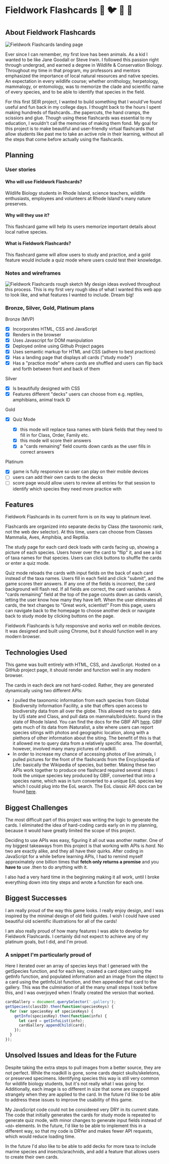 # Fieldwork Flashcards :bear: :bird: :frog: :snake:

## About Fieldwork Flashcards

![Fieldwork Flashcards landing page](https://i.imgur.com/0CUAdce.png)

Ever since I can remember, my first love has been animals. As a kid I wanted to be like Jane Goodall or Steve Irwin. I followed this passion right through undergrad, and earned a degree in Wildlife & Conservation Biology. Throughout my time in that program, my professors and mentors emphasized the importance of local natural resources and native species. An expectation in every wildlife course; whether ornithology, herpetology, mammalogy, or entomology, was to memorize the clade and scientific name of every species, and to be able to identify that species in the field.

For this first SEIR project, I wanted to build something that I would've found useful and fun back in my college days. I thought back to the hours I spent making hundreds of flashcards...the papercuts, the hand cramps, the scissiors and glue. Though using these flashcards was essential to my education, I wouldn't call the memories of making them fond. My goal for this project is to make beautiful and user-friendly virtual flashcards that allow students like past me to take an active role in their learning, without all the steps that come before actually using the flashcards.

## Planning

### User stories

#### Who will use Fieldwork Flashcards?

Wildlife Biology students in Rhode Island, science teachers, wildlife enthusiasts, employees and volunteers at Rhode Island's many nature preserves.

#### Why will they use it?

This flashcard game will help its users memorize important details about local native species.

#### What is Fieldwork Flashcards?

This flashcard game will allow users to study and practice, and a gold feature would include a quiz mode where users could test their knowledge.

### Notes and wireframes

![Fieldwork Flashcards rough sketch](https://i.imgur.com/jyyQAAW.jpg)
My design ideas evolved throughout this process. This is my first very rough idea of what I wanted this web app to look like, and what features I wanted to include. Dream big!

### Bronze, Silver, Gold, Platinum plans

Bronze (MVP)

- [x] Incorporates HTML, CSS and JavaScript
- [x] Renders in the browser
- [x] Uses Javascript for DOM manipulation
- [x] Deployed online using Github Project pages
- [x] Uses semantic markup for HTML and CSS (adhere to best practices)
- [x] Has a landing page that displays all cards ("study mode")
- [x] Has a "practice mode" where cards are shuffled and users can flip back and forth between front and back of them

Silver

- [x] Is beautifully designed with CSS
- [x] Features different "decks" users can choose from e.g. reptiles, amphibians, animal track ID

Gold

- [x] Quiz Mode

  - [x] this mode will replace taxa names with blank fields that they need to fill in for Class, Order, Family etc.
  - [x] this mode will score their answers
  - [x] a "cards remaining" field counts down cards as the user fills in correct answers

Platinum

- [x] game is fully responsive so user can play on their mobile devices
- [ ] users can add their own cards to the decks
- [ ] score page would allow users to review all entries for that session to identify which species they need more practice with

## Features

Fieldwork Flashcards in its current form is on its way to platinum level. 

Flashcards are organized into separate decks by Class (the taxonomic rank, not the web dev selector). At this time, users can choose from Classes Mammalia, Aves, Amphibia, and Reptilia.

The study page for each card deck loads with cards facing up, showing a picture of each species. Users hover over the card to "flip" it, and see a list of taxa names for that species. Users can click buttons to shuffle the cards or enter a quiz mode.

Quiz mode reloads the cards with input fields on the back of each card instead of the taxa names. Users fill in each field and click "submit", and the game scores their answers. If any one of the fields is incorrect, the card background will flash red. If all fields are correct, the card vanishes. A "cards remaining" field at the top of the page counts down as cards vanish, letting the user know how many they have left. When the user eliminates all cards, the text changes to "Great work, scientist!" From this page, users can navigate back to the homepage to choose another deck or navigate back to study mode by clicking buttons on the page.  

Fieldwork Flashcards is fully responsive and works well on mobile devices. It was designed and built using Chrome, but it should function well in any modern browser.

## Technologies Used

This game was built entirely with HTML, CSS, and JavaScript. Hosted on a GitHub project page, it should render and function well in any modern browser.

The cards in each deck are not hard-coded. Rather, they are generated dynamically using two different APIs:
* I pulled the taxonomic information from each species from Global Biodiversity Information Facility, a site that offers open access to biodiversity data from all over the globe. This allowed me to query data by US state and Class, and pull data on mammals/birds/etc. found in the state of Rhode Island. You can find the docs for the GBIF API [here](https://www.gbif.org/developer/summary). GBIF gets much of its data from iNaturalist, a site where users can report species sitings with photos and geographic location, along with a plethora of other information about the siting. The benefit of this is that it allowed me to query data from a relatively specific area. The downfall, however, involved many many pictures of roadkill. 
* In order to increase my chance of accessing photos of live animals, I pulled pictures for the front of the flashcards from the Encyclopedia of Life: basically the Wikipedia of species, but better. Making these two APIs work together to produce one flashcard required several steps: I took the unique species key produced by GBIF, converted that into a species name, which was in turn converted to a unique EoL species key which I could plug into the EoL search. The EoL classic API docs can be found [here](https://eol.org/docs/what-is-eol/data-services/classic-apis).

## Biggest Challenges

The most difficult part of this project was writing the logic to generate the cards. I eliminated the idea of hard-coding cards early on in my planning, because it would have greatly limited the scope of this project. 

Deciding to use APIs was easy, figuring it all out was another matter. One of my biggest takeaways from this project is that working with APIs is *hard*. No two are exactly alike, and they all have their quirks. After coding in JavaScript for a while before learning APIs, I had to remind myself approximately one billion times that **fetch only returns a promise** and you **have to** use .then to do anything with it. 

I also had a very hard time in the beginning making it all work, until I broke everything down into tiny steps and wrote a function for each one.  

## Biggest Successes

I am really proud of the way this game looks. I really enjoy design, and I was inspired by the minimal design of old field guides. I wish I could have used beautiful old scientific illustrations for all of the cards!

I am also really proud of how many features I was able to develop for Fieldwork Flashcards. I certainly did not expect to achieve any of my platinum goals, but I did, and I'm proud. 

### A snippet I'm particularly proud of

Here I iterated over an array of species keys that I generaed with the getSpecies function, and for each key, created a card object using the getInfo function, and populated information and an image from the object to a card using the getInfoList function, and then appended that card to the gallery. This was the culmination of all the many small steps I took before this, and I was overjoyed when I finally created the version that worked. 

```javascript
cardGallery = document.querySelector('.gallery');
getSpecies(classID).then(function(speciesKeys) {
  for (var speciesKey of speciesKeys) {
    getInfo(speciesKey).then(function(info) {
      let card = getInfoList(info);
      cardGallery.appendChild(card);
    });
  }
});
```

## Unsolved Issues and Ideas for the Future

Despite taking the extra steps to pull images from a better source, they are not perfect. While the roadkill is gone, some cards depict skulls/skeletons, or preserved specimens. Identifying species this way is still very common for wildlife biology students, but it's not really what I was going for. Additionally, each image is so different in size that some are cropped strangely when they are applied to the card. In the future I'd like to be able to address these issues to improve the usability of this game.

My JavaScript code could not be considered very DRY in its current state. The code that initially generates the cards for study mode is repeated to generate quiz mode, with minor changes to generate input fields instead of `<dd>` elements. In the future, I'd like to be able to implement this in a different way, so that my code is DRYer and makes fewer API requests, which would reduce loading time. 

In the future I'd also like to be able to add decks for more taxa to include marine species and insects/arachnids, and add a feature that allows users to create their own cards. 

